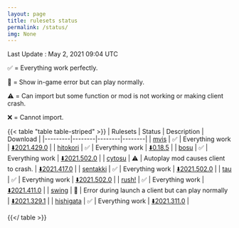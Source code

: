 ```yaml
---
layout: page
title: rulesets status
permalink: /status/
img: None
---
```


Last Update : May 2, 2021 09:04 UTC

✅ = Everything work perfectly.

🔵 = Show in-game error but can play normally.

⚠️ = Can import but some function or mod is not working or making client crash.

❌ = Cannot import.

<!-- Use table style from https://discourse.gohugo.io/t/how-to-customise-tables/15661 -->

{{< table "table table-striped" >}}
| Rulesets  | Status | Description | Download |
|---------|--------|--------|--------|
| [mvis](/posts/mvis)  | ✅  | Everything work | [⬇️2021.429.0](https://github.com/EVAST9919/lazer-m-vis/releases/latest) |
| [hitokori](/posts/hitokori)  | ✅ | Everything work | [⬇️0.18.5](https://github.com/Flutterish/Hitokori/releases/latest) |
| [bosu](/posts/bosu)  | ✅ | Everything work | [⬇️2021.502.0](https://github.com/EVAST9919/bosu/releases/latest) |
| [cytosu](/posts/cytosu)  | ⚠️ | Autoplay mod causes client to crash. | [⬇️2021.417.0](https://github.com/GSculerlor/Cytosu/releases/tag/2021.417.0) |
| [sentakki](/posts/sentakki)  | ✅ | Everything work | [⬇️2021.502.0](https://github.com/LumpBloom7/sentakki/releases/) |
| [tau](/posts/tau)  | ✅ | Everything work | [⬇️2021.502.0](https://github.com/Altenhh/tau/releases/latest) |
| [rush!](/posts/rush)  | ✅ | Everything work | [⬇️2021.411.0](https://github.com/Beamographic/rush/releases/tag/2021.411.0) |
| [swing](/posts/swing)  | 🔵 | Error during launch a client but can play normally | [⬇️2021.329.1](https://github.com/EVAST9919/lazer-swing/releases/latest) |
| [hishigata](/posts/hishigata)  | ✅ | Everything work | [⬇️2021.311.0](https://github.com/LumpBloom7/hishigata/releases/latest) |
<!-- | [karaoke!](/posts/karaoke)  | ❌ | [⬇️2021.0116.0](https://github.com/karaoke-dev/karaoke/releases/download/2021.0116.0/osu.Game.Rulesets.Karaoke.dll) | -->

<!-- Make pop up changelog -->

{{</ table >}}